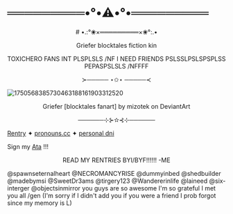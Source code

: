 # ═════════•°•⚠️•°•═════════


<p align="center">
# •.:°❀×═════════×❀°:.•
</p>

<p align="center">
Griefer blocktales fiction kin
</P>


 <p align="center">
TOXICHERO FANS INT PLSPLSLS /NF I NEED FRIENDS PSLSSLPSLSPSPLSS PEPASPSLSLS /NFFFF
</p>

<p align="center">
≻───── ⋆✩⋆ ─────≺
</p>

![1750568385730463188161903312520](https://github.com/user-attachments/assets/2b1baecf-07a7-4420-9f15-b2d6503656b6)

<p align="center">
Griefer [blocktales fanart] by mizotek on DeviantArt
</p>

<p align="center">
──────⊹⊱✫⊰⊹──────
</p>

[Rentry](https://rentry.co/GR13F3R-P1LL3D) ✦ [pronouns.cc](https://pronouns.cc/@Gr13F3R-P1LL3D)  ✦ [personal dni](https://rentry.co/q78ggnub) 

Sign my [Ata](https://bulletv4nity-2000.atabook.org/) !!! 

<p align="center">
READ MY RENTRIES BYI/BYF!!!!!! 
-ME
</p>

@spawnseternalheart @NECROMANCYRISE @dummyinbed @shedbuilder @madebymsi @SweetDr3ams @tirgery123 @Wandererinlife @laineed @six-interger @objectsinmirror you guys are so awesome I'm so grateful I met you all /gen
(I'm sorry if I didn't add you if you were a friend I prob forgot since my memory is L) 
